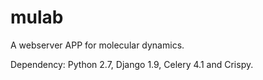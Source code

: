 # mulab

A webserver APP for molecular dynamics.

Dependency:
Python 2.7, Django 1.9, Celery 4.1 and Crispy.
